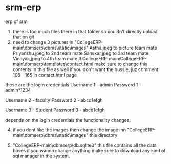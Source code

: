 # srm-erp
erp of srm

1. there is too much files there in that folder so couldn't directly upload that on git
2. need to change 3 pictures in "CollegeERP-main\dbmserp\dbms\static\images"
   Astha.jpeg to picture team mate
   Priyanshu.jpeg to 2nd team mate 
   Sanskar,jpeg to 3rd team mate
   Vinayak,jpeg to 4th team mate
3.CollegeERP-main\CollegeERP-main\dbmserp\templates\contact.html make sure to change this contents in this file as well 
    if you don't want the hussle, juz comment 106 - 165 in contact.html page

these are the login credentials 
Username 1 - admin
Password 1 - admin*1234

Username 2 - faculty
Password 2 - abcd1efgh

Username 3 - Student
Password 3 - abcd1efgh

depends on the login credentials the functionality changes.

4. if you dont like the images then change the image inn "CollegeERP-main\dbmserp\dbms\static\images" this directory

5. "CollegeERP-main\dbmserp\db.sqlite3" this file contains all the data bases if you wanna change anything make sure to download any kind of sql manager in the system. 
